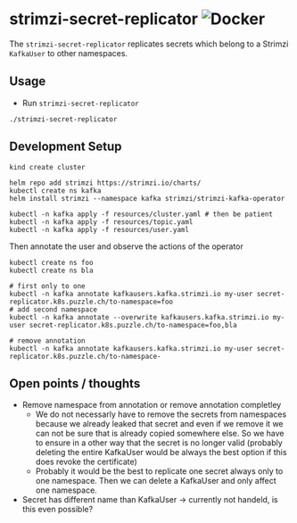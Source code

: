 # strimzi-secret-replicator ![Docker](https://github.com/puzzle/strimzi-secret-replicator/workflows/Docker/badge.svg?branch=master)
The `strimzi-secret-replicator` replicates secrets which belong to a Strimzi `KafkaUser` to other namespaces.

## Usage
* Run `strimzi-secret-replicator`
```
./strimzi-secret-replicator
```

## Development Setup
```
kind create cluster

helm repo add strimzi https://strimzi.io/charts/
kubectl create ns kafka
helm install strimzi --namespace kafka strimzi/strimzi-kafka-operator

kubectl -n kafka apply -f resources/cluster.yaml # then be patient
kubectl -n kafka apply -f resources/topic.yaml
kubectl -n kafka apply -f resources/user.yaml
```

Then annotate the user and observe the actions of the operator
```
kubectl create ns foo
kubectl create ns bla

# first only to one
kubectl -n kafka annotate kafkausers.kafka.strimzi.io my-user secret-replicator.k8s.puzzle.ch/to-namespace=foo
# add second namespace
kubectl -n kafka annotate --overwrite kafkausers.kafka.strimzi.io my-user secret-replicator.k8s.puzzle.ch/to-namespace=foo,bla

# remove annotation
kubectl -n kafka annotate kafkausers.kafka.strimzi.io my-user secret-replicator.k8s.puzzle.ch/to-namespace-
```

## Open points / thoughts
* Remove namespace from annotation or remove annotation completley
  * We do not necessarly have to remove the secrets from namespaces because we already leaked that secret and even if we remove it we can not be sure that is already copied somewhere else. So we have to ensure in a other way that the secret is no longer valid (probably deleting the entire KafkaUser would be always the best option if this does revoke the certificate)
  * Probably it would be the best to replicate one secret always only to one namespace. Then we can delete a KafkaUser and only affect one namespace.
* Secret has different name than KafkaUser -> currently not handeld, is this even possible?
